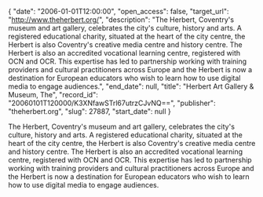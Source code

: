 {
  "date": "2006-01-01T12:00:00", 
  "open_access": false, 
  "target_url": "http://www.theherbert.org/", 
  "description": "The Herbert, Coventry's museum and art gallery, celebrates the city's culture, history and arts. A registered educational charity, situated at the heart of the city centre, the Herbert is also Coventry's creative media centre and history centre. The Herbert is also an accredited vocational learning centre, registered with OCN and OCR. This expertise has led to partnership working with training providers and cultural practitioners across Europe and the Herbert is now a destination for European educators who wish to learn how to use digital media to engage audiences.", 
  "end_date": null, 
  "title": "Herbert Art Gallery & Museum, The", 
  "record_id": "20060101T120000/K3XNfawSTrl67utrzCJvNQ==", 
  "publisher": "theherbert.org", 
  "slug": 27887, 
  "start_date": null
}

The Herbert, Coventry's museum and art gallery, celebrates the city's culture, history and arts. A registered educational charity, situated at the heart of the city centre, the Herbert is also Coventry's creative media centre and history centre. The Herbert is also an accredited vocational learning centre, registered with OCN and OCR. This expertise has led to partnership working with training providers and cultural practitioners across Europe and the Herbert is now a destination for European educators who wish to learn how to use digital media to engage audiences.